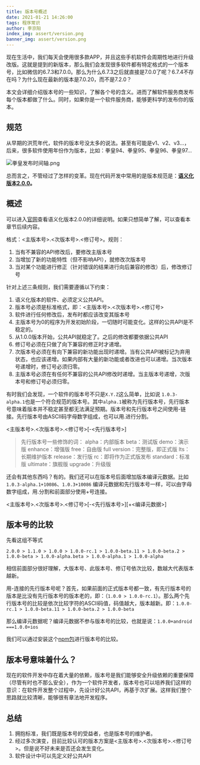```yaml
---
title: 版本号概述
date: 2021-01-21 14:26:00
tags: 程序常识
author: 李京阳
index_img: assert/version.png
banner_img: assert/version.png
---
```

现在生活中，我们每天会使用很多款APP，并且这些手机软件会周期性地进行升级改版。这就是提到的新版本，那么我们会发现很多软件都有特定格式的一个版本号，比如微信的6.7.3和7.0.0。那么为什么6.7.3之后就直接是7.0.0了呢？6.7.4不存在吗？为什么现在最新的版本是7.0.20，而不是7.2.0？

本文会详细介绍版本号的一些知识，了解各个号的含义。进而了解软件服务商发布每个版本都做了什么。同时，如果你是一个软件服务商，能够更科学的发布你的版本。

<!-- read more -->

## 规范

从早期的洪荒年代，软件的版本号没太多的说法。甚至有可能是v1、v2、v3...，后来，很多软件使用年份作为版本，比如：拳皇94、拳皇95、拳皇96、拳皇97...

![拳皇发布时间轴.png](拳皇version.png)

总而言之，不管经过了怎样的变革。现在代码开发中常用的是版本规范是：**[语义化版本2.0.0](https://semver.org/lang/zh-CN/)。**

## 概述

可以进入[官网](https://semver.org/lang/zh-CN/)查看语义化版本2.0.0的详细说明。如果只想简单了解，可以查看本章节后续内容。

格式：<主版本号>.<次版本号>.<修订号>。规则：

1. 当有不兼容的API修改后，要修改主版本号
2. 当增加了新的功能特性（但不影响API），就修改次版本号
3. 当对某个功能进行修正（针对错误的结果进行向后兼容的修改）后，修改修订号

针对上述三条规则，我们需要遵循以下约束：

1. 语义化版本的软件、必须定义公共API。
2. 版本号必须是标准格式，即：<主版本号>.<次版本号>.<修订号>
3. 软件进行任何修改后，发布时都应该改变其版本号
4. 主版本号为0的程序为开发初始阶段，一切随时可能变化。这样的公共API是不稳定的。
5. 从1.0.0版本开始，公共API就稳定了。之后的修改都要依据公共API
6. 修订号必须在只做了向下兼容的修正时才递增。
7. 次版本号必须在有向下兼容的新功能出现时递增。当有公共API被标记为弃用状态，也应该递增。如果内部有大量的新功能或者改进也可以递增。当次版本号递增时，修订号必须归零。
8. 主版本号必须在有任何不兼容的公共API修改时递增。当主版本号递增，次版本号和修订号必须归零。

有时我们会发现，一个软件的版本号不只是`X.Y.Z`这么简单，比如说 `1.0.3-alpha.1`也是一个符合规范的版本号。其中`alpha.1`被称为先行版本号，先行版本号意味着版本并不稳定甚至都无法满足预期。版本号和先行版本号之间使用-链接。先行版本号由ASCII码字母数字组成，也可以用.进行分割。

<主版本号>.<次版本号>.<修订号>[-<先行版本号>]

> 先行版本号一些修饰的词：
alpha：内部版本
beta：测试版
demo：演示版
enhance：增强版
free：自由版
full version：完整版，即正式版
lts：长期维护版本
release：发行版
rc：即将作为正式版发布
standard：标准版
ultimate：旗舰版
upgrade：升级版

还会有其他东西吗？有的。我们还可以在版本号后面增加版本编译元数据。比如`1.0.3-alpha.1+10086`、`1.0.3+10086` 编译元数据和先行版本号一样，可以由字母数字组成，用.分割和前面部分使用+号连接。

<主版本号>.<次版本号>.<修订号>[-<先行版本号>][+<编译元数据>]

## 版本号的比较

先看这组不等式

`2.0.0 > 1.1.0 > 1.0.0 > 1.0.0-rc.1 > 1.0.0-beta.11 > 1.0.0-beta.2 > 1.0.0-beta > 1.0.0-alpha.beta > 1.0.0-alpha.1 > 1.0.0-alpha`

相信前面部分很好理解，大版本号、此版本号、修订号依次比较，数越大代表版本越新。

用-连接的先行版本号呢？首先，如果前面的正式版本号都一致，有先行版本号的版本是比没有先行版本号的版本老的，即：（`1.0.0 > 1.0.0-rc.1`）。那么两个先行版本号的比较是依次比较字符的ASCII码值，码值越大，版本越新。即：`1.0.0-rc.1 > 1.0.0-beta.11 > 1.0.0-beta.2 > 1.0.0-beta` 

那么编译元数据呢？编译元数据不参与版本号的比较，也就是说：`1.0.0+android ===1.0.0+ios` 

我们可以通过安装这个[npm包](https://www.npmjs.com/package/semver)进行版本号的比较。

## 版本号意味着什么？

现在的软件开发中存在着大量的依赖，版本号是我们能够安全升级依赖的重要保障（尽管有时也不那么安全），作为一个软件开发者，版本号也可以培养我们这样的意识：在软件开发整个过程中，先设计好公共API，再基于次扩展。这样我们整个思路就比较清晰，能够很有章法地开发程序。

## 总结

1. 拥抱标准，我们既是版本号的受益者，也是版本号的维护者。
2. 经过多次演变，目前比较认可的版本方案是<主版本号>.<次版本号>.<修订号>。但是说不好未来是否还会发生变化。
3. 软件设计中可以先定义好公共API
